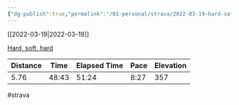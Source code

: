 ```yaml
---
{"dg-publish":true,"permalink":"/01-personal/strava/2022-03-19-hard-soft-hard/"}
---
```



[[2022-03-19\|2022-03-19]]

[Hard, soft, hard](https://www.strava.com/activities/6850133287)

| Distance | Time  | Elapsed Time | Pace | Elevation |
| -------- | ----- | ------------ | ---- | --------- |
| 5.76     | 48:43 | 51:24        | 8:27 | 357       |




#strava
